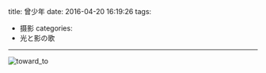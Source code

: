 title: 曾少年
date: 2016-04-20 16:19:26
tags:
  - 摄影
categories:
  - 光と影の歌
---

![toward_to](http://7xt6qm.com1.z0.glb.clouddn.com/%E5%90%91%E7%9D%80%E5%85%89%E4%BA%AE%E9%82%A3%E6%96%B9.jpg)